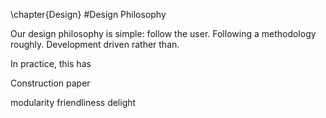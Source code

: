 \chapter{Design}
#Design Philosophy

Our design philosophy is simple: follow the user.  Following a methodology roughly.  Development driven rather than.

In practice, this has 

Construction paper





modularity
friendliness
delight


